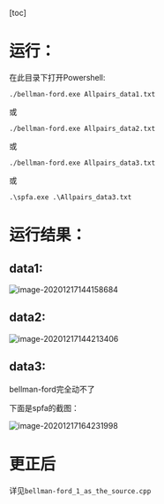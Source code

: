 [toc]
# 运行：
在此目录下打开Powershell:
```
./bellman-ford.exe Allpairs_data1.txt
```
或
```
./bellman-ford.exe Allpairs_data2.txt
```

或

```
./bellman-ford.exe Allpairs_data3.txt
```

或
```
.\spfa.exe .\Allpairs_data3.txt
```



# 运行结果：

## data1:

![image-20201217144158684](https://i.loli.net/2020/12/17/FoPb9hefdN6q1Dl.png)

## data2:

![image-20201217144213406](https://i.loli.net/2020/12/17/zN8rZv9bgGXJ3pW.png)

## data3:

bellman-ford完全动不了

下面是spfa的截图：

![image-20201217164231998](https://i.loli.net/2020/12/17/IZKFVlpPCwHfqQa.png)



# 更正后
详见`bellman-ford_1_as_the_source.cpp`